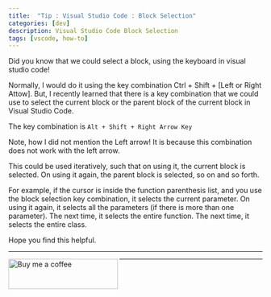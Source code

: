 ```yaml
---
title:  "Tip : Visual Studio Code : Block Selection" 
categories: [dev]
description: Visual Studio Code Block Selection
tags: [vscode, how-to]
--- 
```


Did you know that we could select a block, using the keyboard in visual studio code!

Normally, I would do it using the key combination Ctrl + Shift + \[Left or Right Attow\]. But, I recently learned that there is a key combination that we could use to select the current block or the parent block of the current block in Visual Studio Code.

The key combination is `Alt + Shift + Right Arrow Key`

Note, how I did not mention the Left arrow! It is because this combination does not work with the left arrow.

This could be used iteratively, such that on using it, the current block is selected. On using it again, the parent block is selected, so on and so forth.

For example, if the cursor is inside the function parenthesis list, and you use the block selection key combination, it selects the current parameter. On using it again, it selects all the parameters (if there is more than one parameter). The next time, it selects the entire function. The next time, it selects the entire class.

Hope you find this helpful.

--------------------------

<a align="left" href="https://www.buymeacoffee.com/ajalex" target="_blank">
<img src="{{ "/assets/img/Logos/buymeacoffee-blue.png"  | relative_url }}" alt="Buy me a coffee" align="left" style="height: 60px !important;width: 217px !important;"/>
</a>  

--------------------------
